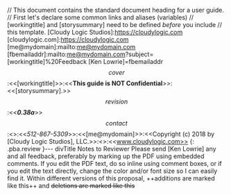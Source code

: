 // This document contains the standard document heading for a user guide.
// First let's declare some common links and aliases (variables)
// [workingtitle] and [storysummary] need to be defined *before* you include
// this template.
[Cloudy Logic Studios]:https://cloudylogic.com
[cloudylogic.com]:https://cloudylogic.com
[me@mydomain]:mailto:me@mydomain.com
[fbemailaddr]:mailto:me@mydomain.com?subject=[workingtitle]%20Feedback
[Ken Lowrie]=fbemailaddr
$$cover$$:<<[workingtitle]>>:<<**This guide is NOT Confidential**>>:<<[storysummary].>>
$$revision$$:<<***0.38a***>>
$$contact$$:<<Ken Lowrie>>:<<*512-867-5309*>>:<<[me@mydomain]>>:<<Copyright (c) 2018 by [Cloudy Logic Studios], LLC.>>:<<All Rights Reserved.>>:<<www.cloudylogic.com>>
{: .pba.review }--- divTitle Notes to Reviewer
    Please send [Ken Lowrie] any and all feedback, preferably by marking up the PDF using embedded comments. If you edit the PDF text, do so inline using comment boxes, or if you edit the text directly, change the color and/or font size so I can easily find it. Within different versions of this proposal, ++additions are marked like this++ and ~~deletions are marked like this~~
